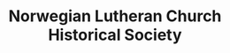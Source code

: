 ---
layout: repo
title: "Norwegian Lutheran Church Historical Society"
id: 3935
permalink: repos/3935/
---